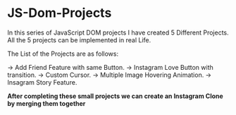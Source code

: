 # JS-Dom-Projects
In this series of JavaScript DOM projects I have created 5 Different Projects.
All the 5 projects can be implemented in real Life.

The List of the Projects are as follows:

-> Add Friend Feature with same Button.
-> Instagram Love Button with transition.
-> Custom Cursor.
-> Multiple Image Hovering Animation.
-> Insagram Story Feature.

**After completing these small projects we can create an Instagram Clone by merging them together**

